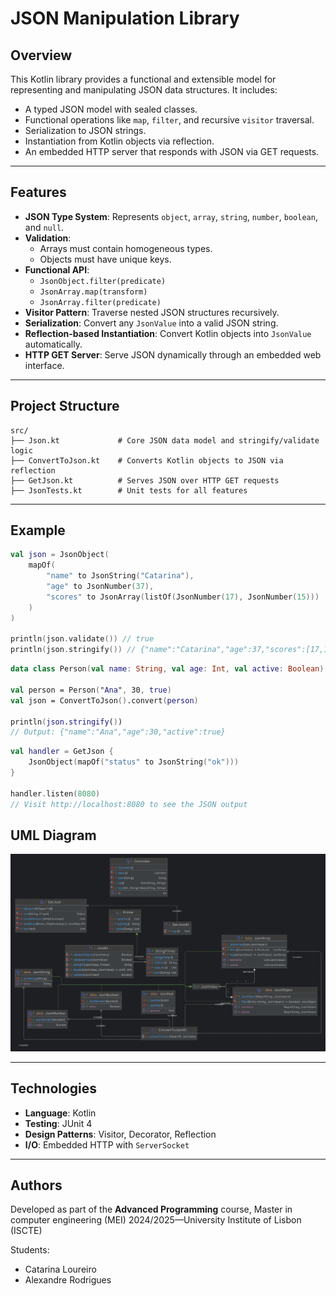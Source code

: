 # JSON Manipulation Library

## Overview

This Kotlin library provides a functional and extensible model for representing and manipulating JSON data structures. It includes:

- A typed JSON model with sealed classes.
- Functional operations like `map`, `filter`, and recursive `visitor` traversal.
- Serialization to JSON strings.
- Instantiation from Kotlin objects via reflection.
- An embedded HTTP server that responds with JSON via GET requests.

---

## Features

- **JSON Type System**: Represents `object`, `array`, `string`, `number`, `boolean`, and `null`.
- **Validation**:
  - Arrays must contain homogeneous types.
  - Objects must have unique keys.
- **Functional API**:
  - `JsonObject.filter(predicate)`
  - `JsonArray.map(transform)`
  - `JsonArray.filter(predicate)`
- **Visitor Pattern**: Traverse nested JSON structures recursively.
- **Serialization**: Convert any `JsonValue` into a valid JSON string.
- **Reflection-based Instantiation**: Convert Kotlin objects into `JsonValue` automatically.
- **HTTP GET Server**: Serve JSON dynamically through an embedded web interface.

---

## Project Structure

```text
src/
├── Json.kt             # Core JSON data model and stringify/validate logic
├── ConvertToJson.kt    # Converts Kotlin objects to JSON via reflection
├── GetJson.kt          # Serves JSON over HTTP GET requests
├── JsonTests.kt        # Unit tests for all features
```

---

## Example

```kotlin
val json = JsonObject(
    mapOf(
        "name" to JsonString("Catarina"),
        "age" to JsonNumber(37),
        "scores" to JsonArray(listOf(JsonNumber(17), JsonNumber(15)))
    )
)

println(json.validate()) // true
println(json.stringify()) // {"name":"Catarina","age":37,"scores":[17,15]}
```

```kotlin
data class Person(val name: String, val age: Int, val active: Boolean)

val person = Person("Ana", 30, true)
val json = ConvertToJson().convert(person)

println(json.stringify())
// Output: {"name":"Ana","age":30,"active":true}
```

```kotlin
val handler = GetJson {
    JsonObject(mapOf("status" to JsonString("ok")))
}

handler.listen(8080)
// Visit http://localhost:8080 to see the JSON output

```
## UML Diagram

![UML](uml/json_UML.png)

---

## Technologies

- **Language**: Kotlin
- **Testing**: JUnit 4
- **Design Patterns**: Visitor, Decorator, Reflection
- **I/O**: Embedded HTTP with `ServerSocket`

---

## Authors
Developed as part of the **Advanced Programming** course, Master in computer engineering (MEI)
2024/2025—University Institute of Lisbon (ISCTE)

Students:
- Catarina Loureiro
- Alexandre Rodrigues